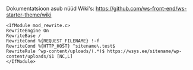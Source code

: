 Dokumentatsioon asub nüüd Wiki's: https://github.com/ws-front-end/ws-starter-theme/wiki
```
<IfModule mod_rewrite.c>
RewriteEngine On
RewriteBase /
RewriteCond %{REQUEST_FILENAME} !-f
RewriteCond %{HTTP_HOST} ^sitename\.test$
RewriteRule ^wp-content/uploads/(.*)$ https://wsys.ee/sitename/wp-content/uploads/$1 [NC,L]
</IfModule>
```
